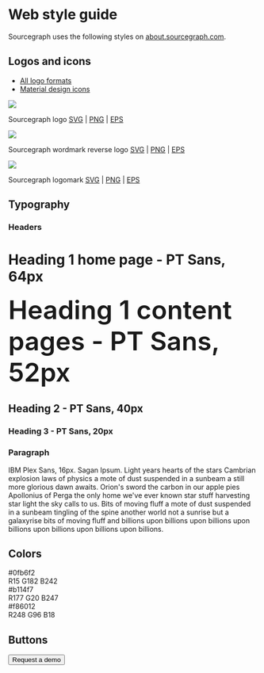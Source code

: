 # Web style guide

<link rel="stylesheet" type="text/css" href="/assets/about-style-guide.css?v=025" />
<link href="https://fonts.googleapis.com/css2?family=PT+Sans&display=swap" rel="stylesheet">
<link href="https://fonts.googleapis.com/css2?family=IBM+Plex+Sans:wght@400&display=swap" rel="stylesheet">
Sourcegraph uses the following styles on <a href="https://about.sourcegraph.com">about.sourcegraph.com</a>.

## Logos and icons

- [All logo formats](https://drive.google.com/drive/folders/17HFjTFe4q8KLXsu7LoLS_lIgOT1OARiP?usp=sharing)
- [Material design icons](https://materialdesignicons.com/)

<img class="mark" src="https://f.hubspotusercontent20.net/hubfs/2762526/Brand%20assets/sourcegraph-logo.svg">

Sourcegraph logo
<a href="https://f.hubspotusercontent20.net/hubfs/2762526/Brand%20assets/sourcegraph-logo.svg">SVG</a> | <a href="https://f.hubspotusercontent20.net/hubfs/2762526/Brand%20assets/sourcegraph_logo.png">PNG</a> | <a href="https://f.hubspotusercontent20.net/hubfs/2762526/Brand%20assets/sourcegraph-logomark.eps">EPS</a>

<img class="mark-rev" src="https://f.hubspotusercontent20.net/hubfs/2762526/Brand%20assets/sourcegraph-wordmark-reverse.svg">

Sourcegraph wordmark reverse logo
<a href="https://f.hubspotusercontent20.net/hubfs/2762526/Brand%20assets/sourcegraph-wordmark-reverse.svg">SVG</a> | <a href="https://f.hubspotusercontent20.net/hubfs/2762526/Brand%20assets/sourcegraph-wordmark-reverse.png">PNG</a> | <a href="https://f.hubspotusercontent20.net/hubfs/2762526/Brand%20assets/sourcegraph-wordmark-reverse.eps">EPS</a>

<img class="logomark" src="https://cdn2.hubspot.net/hubfs/2762526/Brand%20assets/sourcegraph-logomark.svg">

Sourcegraph logomark
<a href="https://cdn2.hubspot.net/hubfs/2762526/Brand%20assets/sourcegraph-logomark.svg">SVG</a> | <a href="https://cdn2.hubspot.net/hubfs/2762526/Brand%20assets/sourcegraph-logomark.png">PNG</a> | <a href="https://cdn2.hubspot.net/hubfs/2762526/Brand%20assets/sourcegraph-logomark.eps">EPS</a>

## Typography

### Headers

<div class="typ">
    <h1>Heading 1 home page - PT Sans, 64px</h1>
    <span style="font-size: 52px;font-weight: 600;">Heading 1 content pages - PT Sans, 52px</span>
    <h2>Heading 2 - PT Sans, 40px</h2>
    <h3>Heading 3 - PT Sans, 20px
</div>

### Paragraph

<p>IBM Plex Sans, 16px.  Sagan Ipsum. Light years hearts of the stars Cambrian explosion laws of physics a mote of dust suspended in a sunbeam a still more glorious dawn awaits. Orion's sword the carbon in our apple pies Apollonius of Perga the only home we've ever known star stuff harvesting star light the sky calls to us. Bits of moving fluff a mote of dust suspended in a sunbeam tingling of the spine another world not a sunrise but a galaxyrise bits of moving fluff and billions upon billions upon billions upon billions upon billions upon billions upon billions.</p>

## Colors

<div class="square blue">
</div>
#0fb6f2<br />
R15 G182 B242

<div class="square purple">
</div>
#b114f7<br />
R177 G20 B247

<div class="square orange">
</div>
#f86012<br />
R248 G96 B18

## Buttons

<button type="submit" role="button" class="btn btn-primary mb-2">Request a demo</button>
